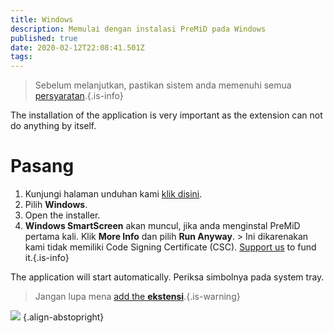 ```yaml
---
title: Windows
description: Memulai dengan instalasi PreMiD pada Windows
published: true
date: 2020-02-12T22:08:41.501Z
tags:
---
```


> Sebelum melanjutkan, pastikan sistem anda memenuhi semua [persyaratan](/install/requirements).{.is-info}

The installation of the application is very important as the extension can not do anything by itself.

# Pasang
1. Kunjungi halaman unduhan kami [klik disini](https://premid.app/downloads).
2. Pilih **Windows**.
3. Open the installer.
4. **Windows SmartScreen** akan muncul, jika anda menginstal PreMiD pertama kali. Klik **More Info** dan pilih **Run Anyway**. > Ini dikarenakan kami tidak memiliki Code Signing Certificate (CSC). [Support us](https://www.patreon.com/Timeraa) to fund it.{.is-info}

The application will start automatically. Periksa simbolnya pada system tray.

> Jangan lupa mena [add the **ekstensi**](/install).{.is-warning}

![](https://a.icons8.com/djxbtnYm/GBjHDS/svg.svg) {.align-abstopright}